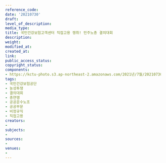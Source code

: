 ```yaml
---
reference_code: 
date: '20210730'
draft: 
level_of_description: 
media_type: 
title: 국민건강보험고객센터 직접고용 쟁취! 민주노총 결의대회
description: 
weight: 
modified_at: 
created_at: 
link: 
public_access_status: 
copyright_status: 
components:
- https://kctu-photo.s3.ap-northeast-2.amazonaws.com/2021년/7월/20210730-국민건강보험고객센터+직접고용+쟁취!+민주노총+결의대회_국민건강보험공단_농성투쟁_결의대회_총연맹_공공운수노조_공공부문_비정규직_직접고용/_1D20586.jpg
tags:
- 국민건강보험공단
- 농성투쟁
- 결의대회
- 총연맹
- 공공운수노조
- 공공부문
- 비정규직
- 직접고용
creators:
- 
subjects:
- 
sources:
- 
venues:
- 
---
```

